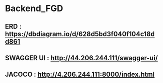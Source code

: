 # Backend_FGD

## ERD : https://dbdiagram.io/d/628d5bd3f040f104c18dd861

## SWAGGER  UI : http://44.206.244.111/swagger-ui/

## JACOCO : http://4.206.244.111:8000/index.html


